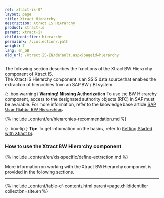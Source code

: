 ```yaml
---
ref: xtract-is-07
layout: page
title: Xtract Hierarchy
description: Xtract IS Hierarchy
product: xtract-is
parent: xtract-is
childidentifier: hierarchy
permalink: /:collection/:path
weight: 7
lang: en_GB
old_url: /Xtract-IS-EN/default.aspx?pageid=hierarchy
---
```

The following section describes the functions of the Xtract BW Hierarchy component of Xtract IS.<br>
The Xtract IS Hierarchy component is an SSIS data source that enables the extraction of hierarchies from an SAP BW / BI system.

{: .box-warning}
**Warning!** **Missing Authorization**
To use the BW Hierarchy component, access to the designated authority objects (RFC) in SAP must be available.
For more information, refer to the knowledge base article [SAP User Rights: BW Hierarchies](https://kb.theobald-software.com/sap/authority-objects-sap-user-rights#bw-hierarchies).

{% include _content/en/hierarchies-recommendation.md %}

{: .box-tip }
**Tip:** To get information on the basics, refer to [Getting Started with Xtract IS](./getting-started). <br>


### How to use the Xtract BW Hierarchy component
{% include _content/en/xis-specific/define-extraction.md %}

More information on working with the Xtract BW Hierarchy component is provided in the following sections.

---

{% include _content/table-of-contents.html parent=page.childidentifier collection=site.en %}